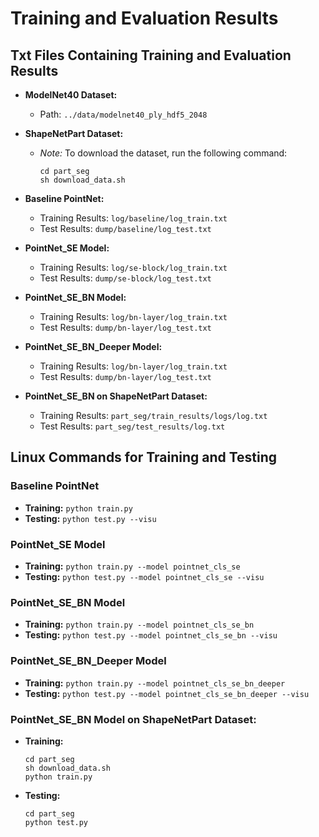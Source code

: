 # Training and Evaluation Results

## Txt Files Containing Training and Evaluation Results

- **ModelNet40 Dataset:**  
  - Path: `../data/modelnet40_ply_hdf5_2048`

- **ShapeNetPart Dataset:**  
  - *Note:* To download the dataset, run the following command:  
    ```
    cd part_seg
    sh download_data.sh
    ```

- **Baseline PointNet:**  
  - Training Results: `log/baseline/log_train.txt`  
  - Test Results: `dump/baseline/log_test.txt`

- **PointNet_SE Model:**  
  - Training Results: `log/se-block/log_train.txt`  
  - Test Results: `dump/se-block/log_test.txt`

- **PointNet_SE_BN Model:**  
  - Training Results: `log/bn-layer/log_train.txt`  
  - Test Results: `dump/bn-layer/log_test.txt`

- **PointNet_SE_BN_Deeper Model:**  
  - Training Results: `log/bn-layer/log_train.txt`  
  - Test Results: `dump/bn-layer/log_test.txt`

- **PointNet_SE_BN on ShapeNetPart Dataset:**  
  - Training Results: `part_seg/train_results/logs/log.txt`  
  - Test Results: `part_seg/test_results/log.txt`

## Linux Commands for Training and Testing

### Baseline PointNet
- **Training:** `python train.py`
- **Testing:** `python test.py --visu`

### PointNet_SE Model
- **Training:** `python train.py --model pointnet_cls_se`
- **Testing:** `python test.py --model pointnet_cls_se --visu`

### PointNet_SE_BN Model
- **Training:** `python train.py --model pointnet_cls_se_bn`
- **Testing:** `python test.py --model pointnet_cls_se_bn --visu`

### PointNet_SE_BN_Deeper Model
- **Training:** `python train.py --model pointnet_cls_se_bn_deeper`
- **Testing:** `python test.py --model pointnet_cls_se_bn_deeper --visu`

### PointNet_SE_BN Model on ShapeNetPart Dataset:
- **Training:**
  ```
  cd part_seg
  sh download_data.sh
  python train.py
  ```
- **Testing:**
  ```
  cd part_seg
  python test.py
  ```
